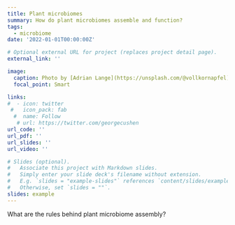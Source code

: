 ```yaml
---
title: Plant microbiomes
summary: How do plant microbiomes assemble and function?
tags:
  - microbiome
date: '2022-01-01T00:00:00Z'

# Optional external URL for project (replaces project detail page).
external_link: ''

image:
  caption: Photo by [Adrian Lange](https://unsplash.com/@vollkornapfel) on  [Unsplash](https://unsplash.com/) 
  focal_point: Smart

links:
#  - icon: twitter
 #   icon_pack: fab
  #  name: Follow
   # url: https://twitter.com/georgecushen
url_code: ''
url_pdf: ''
url_slides: ''
url_video: ''

# Slides (optional).
#   Associate this project with Markdown slides.
#   Simply enter your slide deck's filename without extension.
#   E.g. `slides = "example-slides"` references `content/slides/example-slides.md`.
#   Otherwise, set `slides = ""`.
slides: example
---
```


What are the rules behind plant microbiome assembly?

